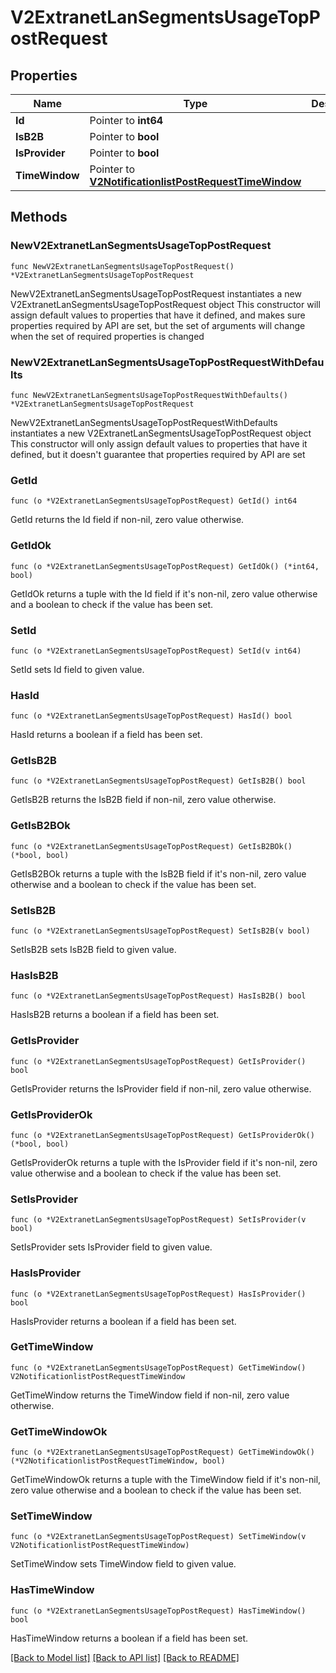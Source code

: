 # V2ExtranetLanSegmentsUsageTopPostRequest

## Properties

Name | Type | Description | Notes
------------ | ------------- | ------------- | -------------
**Id** | Pointer to **int64** |  | [optional] 
**IsB2B** | Pointer to **bool** |  | [optional] 
**IsProvider** | Pointer to **bool** |  | [optional] 
**TimeWindow** | Pointer to [**V2NotificationlistPostRequestTimeWindow**](V2NotificationlistPostRequestTimeWindow.md) |  | [optional] 

## Methods

### NewV2ExtranetLanSegmentsUsageTopPostRequest

`func NewV2ExtranetLanSegmentsUsageTopPostRequest() *V2ExtranetLanSegmentsUsageTopPostRequest`

NewV2ExtranetLanSegmentsUsageTopPostRequest instantiates a new V2ExtranetLanSegmentsUsageTopPostRequest object
This constructor will assign default values to properties that have it defined,
and makes sure properties required by API are set, but the set of arguments
will change when the set of required properties is changed

### NewV2ExtranetLanSegmentsUsageTopPostRequestWithDefaults

`func NewV2ExtranetLanSegmentsUsageTopPostRequestWithDefaults() *V2ExtranetLanSegmentsUsageTopPostRequest`

NewV2ExtranetLanSegmentsUsageTopPostRequestWithDefaults instantiates a new V2ExtranetLanSegmentsUsageTopPostRequest object
This constructor will only assign default values to properties that have it defined,
but it doesn't guarantee that properties required by API are set

### GetId

`func (o *V2ExtranetLanSegmentsUsageTopPostRequest) GetId() int64`

GetId returns the Id field if non-nil, zero value otherwise.

### GetIdOk

`func (o *V2ExtranetLanSegmentsUsageTopPostRequest) GetIdOk() (*int64, bool)`

GetIdOk returns a tuple with the Id field if it's non-nil, zero value otherwise
and a boolean to check if the value has been set.

### SetId

`func (o *V2ExtranetLanSegmentsUsageTopPostRequest) SetId(v int64)`

SetId sets Id field to given value.

### HasId

`func (o *V2ExtranetLanSegmentsUsageTopPostRequest) HasId() bool`

HasId returns a boolean if a field has been set.

### GetIsB2B

`func (o *V2ExtranetLanSegmentsUsageTopPostRequest) GetIsB2B() bool`

GetIsB2B returns the IsB2B field if non-nil, zero value otherwise.

### GetIsB2BOk

`func (o *V2ExtranetLanSegmentsUsageTopPostRequest) GetIsB2BOk() (*bool, bool)`

GetIsB2BOk returns a tuple with the IsB2B field if it's non-nil, zero value otherwise
and a boolean to check if the value has been set.

### SetIsB2B

`func (o *V2ExtranetLanSegmentsUsageTopPostRequest) SetIsB2B(v bool)`

SetIsB2B sets IsB2B field to given value.

### HasIsB2B

`func (o *V2ExtranetLanSegmentsUsageTopPostRequest) HasIsB2B() bool`

HasIsB2B returns a boolean if a field has been set.

### GetIsProvider

`func (o *V2ExtranetLanSegmentsUsageTopPostRequest) GetIsProvider() bool`

GetIsProvider returns the IsProvider field if non-nil, zero value otherwise.

### GetIsProviderOk

`func (o *V2ExtranetLanSegmentsUsageTopPostRequest) GetIsProviderOk() (*bool, bool)`

GetIsProviderOk returns a tuple with the IsProvider field if it's non-nil, zero value otherwise
and a boolean to check if the value has been set.

### SetIsProvider

`func (o *V2ExtranetLanSegmentsUsageTopPostRequest) SetIsProvider(v bool)`

SetIsProvider sets IsProvider field to given value.

### HasIsProvider

`func (o *V2ExtranetLanSegmentsUsageTopPostRequest) HasIsProvider() bool`

HasIsProvider returns a boolean if a field has been set.

### GetTimeWindow

`func (o *V2ExtranetLanSegmentsUsageTopPostRequest) GetTimeWindow() V2NotificationlistPostRequestTimeWindow`

GetTimeWindow returns the TimeWindow field if non-nil, zero value otherwise.

### GetTimeWindowOk

`func (o *V2ExtranetLanSegmentsUsageTopPostRequest) GetTimeWindowOk() (*V2NotificationlistPostRequestTimeWindow, bool)`

GetTimeWindowOk returns a tuple with the TimeWindow field if it's non-nil, zero value otherwise
and a boolean to check if the value has been set.

### SetTimeWindow

`func (o *V2ExtranetLanSegmentsUsageTopPostRequest) SetTimeWindow(v V2NotificationlistPostRequestTimeWindow)`

SetTimeWindow sets TimeWindow field to given value.

### HasTimeWindow

`func (o *V2ExtranetLanSegmentsUsageTopPostRequest) HasTimeWindow() bool`

HasTimeWindow returns a boolean if a field has been set.


[[Back to Model list]](../README.md#documentation-for-models) [[Back to API list]](../README.md#documentation-for-api-endpoints) [[Back to README]](../README.md)


